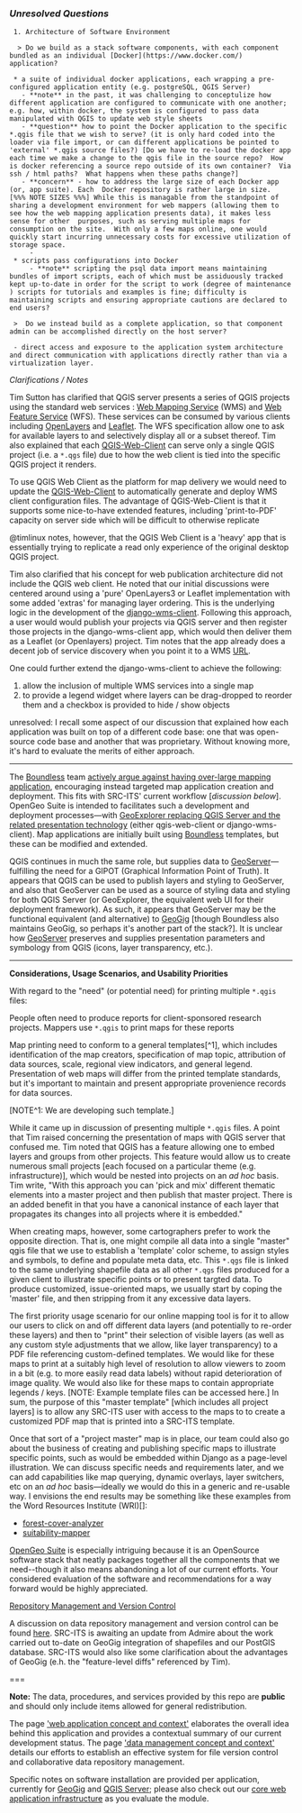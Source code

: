 
### *Unresolved Questions*

     1. Architecture of Software Environment

      > Do we build as a stack software components, with each component bundled as an individual [Docker](https://www.docker.com/) application? 
      
     * a suite of individual docker applications, each wrapping a pre-configured application entity (e.g. postgreSQL, QGIS Server)
       - **note** in the past, it was challenging to conceptulize how different application are configured to communicate with one another; e.g. how, within docker, the system is configured to pass data manipulated with QGIS to update web style sheets  
       - **question** how to point the Docker application to the specific *.qgis file that we wish to serve? (it is only hard coded into the loader via file import, or can different applications be pointed to 'external' *.qgis source files?) [Do we have to re-load the docker app each time we make a change to the qgis file in the source repo?  How is docker referencing a source repo outside of its own container?  Via ssh / html paths?  What happens when these paths change?]
       - **concern** - how to address the large size of each Docker app (or, app suite). Each  Docker repository is rather large in size.  [%%% NOTE SIZES %%%] While this is managable from the standpoint of sharing a development environment for web mappers (allowing them to see how the web mapping application presents data), it makes less sense for other  purposes, such as serving multiple maps for consumption on the site.  With only a few maps online, one would quickly start incurring unnecessary costs for excessive utilization of storage space.
         - 
     * scripts pass configurations into Docker
         - **note** scripting the psql data import means maintaining bundles of import scripts, each of which must be assiduously tracked kept up-to-date in order for the script to work (degree of maintenance ) scripts for tutorials and examples is fine; difficulty is maintaining scripts and ensuring appropriate cautions are declared to end users?

     >  Do we instead build as a complete application, so that component admin can be accomplished directly on the host server?

     - direct access and exposure to the application system architecture and direct communication with applications directly rather than via a virtualization layer.


*Clarifications / Notes*

Tim Sutton has clarified that QGIS server presents a series of QGIS projects using the standard web services : [Web Mapping Service](http://en.wikipedia.org/wiki/Web_Map_Service) (WMS) and [Web Feature Service](http://en.wikipedia.org/wiki/Web_Feature_Service) (WFS). These services can be consumed by various clients including [OpenLayers](http://openlayers.org/) and [Leaflet](http://leafletjs.com/). The WFS specification allow one to ask for available layers to and selectively display all or a subset thereof.​ Tim also explained that each [QGIS-Web-Client](https://github.com/qgis/QGIS-Web-Client) can serve only a single QGIS project (i.e. a `*.qgs` file) due to how the web client is tied into the specific QGIS project it renders.

To use QGIS Web Client as the platform for map delivery we would need to update the [QGIS-Web-Client](https://github.com/qgis/QGIS-Web-Client) to automatically generate and deploy WMS client configuration files. The advantage of QGIS-Web-Client is that it supports some nice-to-have extended features, including 'print-to-PDF' capacity on server side which will be difficult to otherwise replicate

@timlinux notes, however, that the QGIS Web Client is a 'heavy' app that is essentially trying to replicate a read only experience of the original desktop QGIS project. 



Tim also clarified that his concept for web publication architecture did not include the QGIS web client.  He noted that our initial discussions were centered around using a 'pure' OpenLayers3 or Leaflet implementation with some added 'extras' for managing layer ordering. This is the underlying logic in the development of the [django-wms-client](https://github.com/kartoza/django-wms-client). Following this approach, a user would would publish your projects via QGIS server and then register those projects in the django-wms-client app, which would then deliver them as a Leaflet (or Openlayers) project. Tim notes that the app already does a decent job of service discovery when you point it to a WMS [URL](http://en.wikipedia.org/wiki/Uniform_resource_locator).

One could further extend the django-wms-client to achieve the following:

1. allow the inclusion of multiple WMS services into a single map
2. to provide a legend widget where layers can be drag-dropped to reorder them and a checkbox is provided to hide / show objects

unresolved:  I recall some aspect of our discussion that explained how each application was built on top of a different code base: one that was open-source code base and another that was proprietary.  Without knowing more, it's hard to evaluate the merits of either approach.

---


The [Boundless](http://boundlessgeo.com/) team [actively argue against having over-large mapping application](https://www.youtube.com/watch?v=01yrhqCro7I), encouraging instead targeted map application creation and deployment. This fits with SRC-ITS' current workflow [*discussion below*]. OpenGeo Suite is intended to facilitates such a development and deployment processes&mdash;with [GeoExplorer replacing QGIS Server and the related presentation technology](http://suite.opengeo.org/opengeo-docs/geoexplorer/) (either qgis-web-client or django-wms-client). Map applications are initially built using [Boundless](http://boundlessgeo.com/) templates, but these can be modified and extended.

QGIS continues in much the same role, but supplies data to [GeoServer](http://suite.opengeo.org/opengeo-docs/geoserver/)&mdash;fulfilling the need for a GIPOT (Graphical Information Point of Truth). It appears that QGIS can be used to publish layers and styling to GeoServer, and also that GeoServer can be used as a source of styling data and styling for both QGIS Server (or GeoExplorer, the equivalent web UI for their deployment framework). As such, it appears that GeoServer may be the functional equivalent (and alternative) to [GeoGig](http://geogig.org/) [though Boundless also maintains GeoGig, so perhaps it's another part of the stack?]. It is unclear how [GeoServer](http://suite.opengeo.org/opengeo-docs/geoserver/) preserves and supplies presentation parameters and symbology from QGIS (icons, layer transparency, etc.). 



---

**Considerations, Usage Scenarios, and Usability Priorities**

With regard to the "need" (or potential need) for printing multiple `*.qgis` files:

People often need to produce reports for client-sponsored research projects. Mappers use `*.qgis` to print maps for these reports

Map printing need to conform to a general templates[^1], which includes identification of the map creators, specification of map topic, attribution of data sources, scale, regional view indicators, and general legend. Presentation of web maps will differ from the printed template standards, but it's important to maintain and present appropriate provenience records for data sources.

[NOTE^1: We are developing such template.]

While it came up in discussion of presenting multiple `*.qgis` files. A point that Tim raised concerning the presentation of maps with QGIS server that confused me. Tim noted that QGIS has a feature allowing one to embed layers and groups from other projects.  This feature would allow us to create numerous small projects [each focused on a particular theme (e.g. infrastructure)], which would be nested into projects on an *ad hoc* basis. Tim write, "With this approach you can 'pick and mix' different thematic elements into a master project and then publish that master project. There is an added benefit in that you have a canonical instance of each layer that propagates its changes into all projects where it is embedded."

When creating maps, however, some cartographers prefer to work the opposite direction. That is, one might compile all data into a single "master" qgis file that we use to establish a 'template' color scheme, to assign styles and symbols, to define and populate meta data, etc. This `*.qgs` file is linked to the same underlying shapefile data as all other `*.qgs` files produced for a given client to illustrate specific points or to present targted data.  To produce customized, issue-oriented maps, we usually start by coping the 'master' file, and then stripping from it any excessive data layers.

The first priority usage scenario for our online mapping tool is for it to allow our users to click on and off different data layers (and potentially to re-order these layers) and then to "print" their selection of visible layers (as well as any custom style adjustments that we allow, like layer transparency) to a PDF file referencing custom-defined templates. We would like for these maps to print at a suitably high level of resolution to allow viewers to zoom in a bit (e.g. to more easily read data labels) without rapid deterioration of image quality. We would also like for these maps to contain appropriate legends / keys. [NOTE: Example template files can be accessed here.] In sum, the purpose of this "master template" [which includes all project layers] is to allow any SRC-ITS user with access to the maps to to create a customized PDF map that is printed into a SRC-ITS template.

Once that sort of a "project master" map is in place, our team could also go about the business of creating and publishing specific maps to illustrate specific points, such as would be embedded within Django as a page-level illustration.  We can discuss specific needs and requirements later, and we can add capabilities like map querying, dynamic overlays, layer switchers, etc on an *ad hoc* basis&mdash;ideally we would do this in a generic and re-usable way.  I envisions the end results may be something like these examples from the Word Resources Institute (WRI)[]:

* [forest-cover-analyzer](http://www.wri.org/applications/maps/forest-cover-analyzer/)
* [suitability-mapper](http://www.wri.org/applications/maps/suitability-mapper/#v=suitability)

[OpenGeo Suite](http://suite.opengeo.org/dashboard/) is especially intriguing because it is an OpenSource software stack that neatly packages together all the components that we need--though it also means abandoning a lot of our current efforts. Your considered evaluation of the software and recommendations for a way forward would be highly appreciated.


[Repository Management and Version Control](data-management-concept-and-context)

A discussion on data repository management and version control can be found [here](data-management-concept-and-context).  SRC-ITS is awaiting an update from Admire about the work carried out to-date on GeoGig integration of shapefiles and our PostGIS database. SRC-ITS would also like some clarification about the advantages of GeoGig (e.h. the "feature-level diffs" referenced by Tim).


===


**Note:** The data, procedures, and services provided by this repo are **public**
and should only include items allowed for general redistribution.

The page ['web application concept and context'](/concept/web-application-concept-and-context.md) elaborates the overall idea behind this application and provides a contextual summary of our current development status. The page ['data management concept and context'](/concept/data-management-concept-and-context.md) details our efforts to establish an effective system for file version control and collaborative data repository management.


Specific notes on software installation are provided per application, currently for [GeoGig](GeoGig-installation) and [QGIS Server](QGIS-Server-installation); please also check out our [core web application infrastructure](https://github.com/src-its/django-ca) as you evaluate the module.

